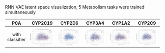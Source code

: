 RNN VAE latent space visualization, 5 Metabolism tasks were trained simultaneously
 
 | PCA | CYP2C19   |  CYP2D6  | CYP3A4| CYP1A2 | CYP2C9
:-----:|:-------------------------:|:-------------------------:|:-------------------------:|:-------------------------:|:-------------------------:
|with classifier| ![](fig_CYP2C19_Veith.gif) | ![](fig_CYP2D6_Veith.gif) | ![](fig_CYP3A4_Veith.gif)  | ![](fig_CYP1A2_Veith.gif) | ![](fig_CYP2C9_Veith.gif) 
